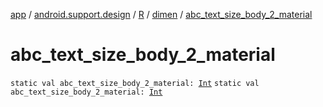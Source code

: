 [app](../../../index.md) / [android.support.design](../../index.md) / [R](../index.md) / [dimen](index.md) / [abc_text_size_body_2_material](.)

# abc_text_size_body_2_material

`static val abc_text_size_body_2_material: `[`Int`](https://kotlinlang.org/api/latest/jvm/stdlib/kotlin/-int/index.html)
`static val abc_text_size_body_2_material: `[`Int`](https://kotlinlang.org/api/latest/jvm/stdlib/kotlin/-int/index.html)